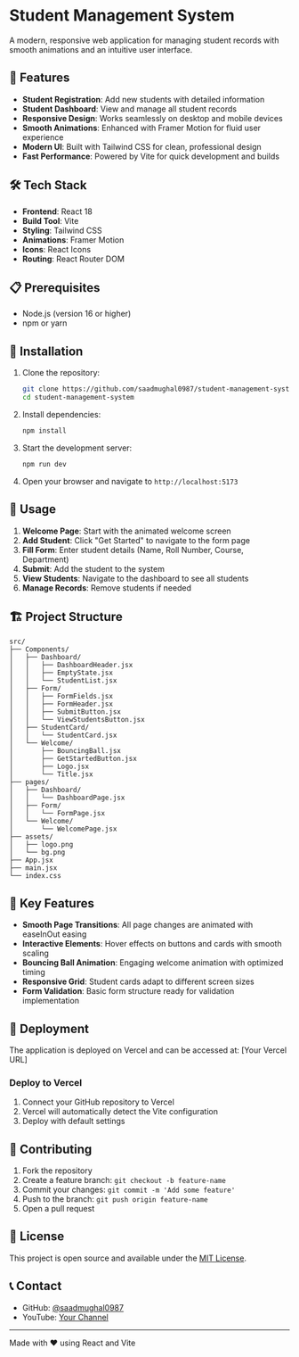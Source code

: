 # Student Management System

A modern, responsive web application for managing student records with smooth animations and an intuitive user interface.

## 🚀 Features

- **Student Registration**: Add new students with detailed information
- **Student Dashboard**: View and manage all student records
- **Responsive Design**: Works seamlessly on desktop and mobile devices
- **Smooth Animations**: Enhanced with Framer Motion for fluid user experience
- **Modern UI**: Built with Tailwind CSS for clean, professional design
- **Fast Performance**: Powered by Vite for quick development and builds

## 🛠️ Tech Stack

- **Frontend**: React 18
- **Build Tool**: Vite
- **Styling**: Tailwind CSS
- **Animations**: Framer Motion
- **Icons**: React Icons
- **Routing**: React Router DOM

## 📋 Prerequisites

- Node.js (version 16 or higher)
- npm or yarn

## 🚀 Installation

1. Clone the repository:
   ```bash
   git clone https://github.com/saadmughal0987/student-management-system.git
   cd student-management-system
   ```

2. Install dependencies:
   ```bash
   npm install
   ```

3. Start the development server:
   ```bash
   npm run dev
   ```

4. Open your browser and navigate to `http://localhost:5173`

## 📜 Usage

1. **Welcome Page**: Start with the animated welcome screen
2. **Add Student**: Click "Get Started" to navigate to the form page
3. **Fill Form**: Enter student details (Name, Roll Number, Course, Department)
4. **Submit**: Add the student to the system
5. **View Students**: Navigate to the dashboard to see all students
6. **Manage Records**: Remove students if needed

## 🏗️ Project Structure

```
src/
├── Components/
│   ├── Dashboard/
│   │   ├── DashboardHeader.jsx
│   │   ├── EmptyState.jsx
│   │   └── StudentList.jsx
│   ├── Form/
│   │   ├── FormFields.jsx
│   │   ├── FormHeader.jsx
│   │   ├── SubmitButton.jsx
│   │   └── ViewStudentsButton.jsx
│   ├── StudentCard/
│   │   └── StudentCard.jsx
│   └── Welcome/
│       ├── BouncingBall.jsx
│       ├── GetStartedButton.jsx
│       ├── Logo.jsx
│       └── Title.jsx
├── pages/
│   ├── Dashboard/
│   │   └── DashboardPage.jsx
│   ├── Form/
│   │   └── FormPage.jsx
│   └── Welcome/
│       └── WelcomePage.jsx
├── assets/
│   ├── logo.png
│   └── bg.png
├── App.jsx
├── main.jsx
└── index.css
```

## 🎨 Key Features

- **Smooth Page Transitions**: All page changes are animated with easeInOut easing
- **Interactive Elements**: Hover effects on buttons and cards with smooth scaling
- **Bouncing Ball Animation**: Engaging welcome animation with optimized timing
- **Responsive Grid**: Student cards adapt to different screen sizes
- **Form Validation**: Basic form structure ready for validation implementation

## 🚀 Deployment

The application is deployed on Vercel and can be accessed at: [Your Vercel URL]

### Deploy to Vercel

1. Connect your GitHub repository to Vercel
2. Vercel will automatically detect the Vite configuration
3. Deploy with default settings

## 🤝 Contributing

1. Fork the repository
2. Create a feature branch: `git checkout -b feature-name`
3. Commit your changes: `git commit -m 'Add some feature'`
4. Push to the branch: `git push origin feature-name`
5. Open a pull request

## 📄 License

This project is open source and available under the [MIT License](LICENSE).

## 📞 Contact

- GitHub: [@saadmughal0987](https://github.com/saadmughal0987)
- YouTube: [Your Channel](https://www.youtube.com/channel/UC1H-a1MKEFXRiFlGNLcy7gQ)

---

Made with ❤️ using React and Vite
